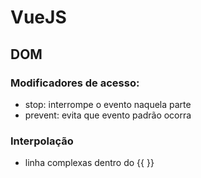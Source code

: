 # VueJS

## DOM

### Modificadores de acesso:
- stop: interrompe o evento naquela parte
- prevent: evita que evento padrão ocorra

### Interpolação
- linha complexas dentro do {{ }}

###
